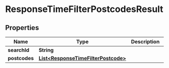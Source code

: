 

# ResponseTimeFilterPostcodesResult


## Properties

Name | Type | Description | Notes
------------ | ------------- | ------------- | -------------
**searchId** | **String** |  | 
**postcodes** | [**List&lt;ResponseTimeFilterPostcode&gt;**](ResponseTimeFilterPostcode.md) |  | 



